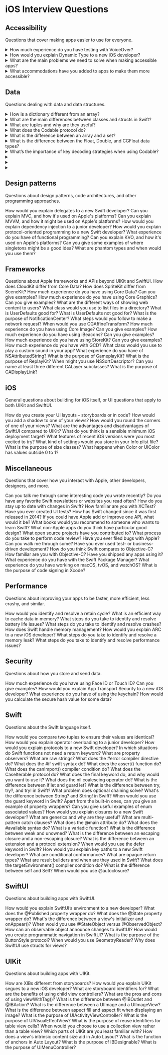# iOS Interview Questions 
## Accessibility
Questions that cover making apps easier to use for everyone.

<details>
  <summary>How much experience do you have testing with VoiceOver?</summary>
  <p style="margin-top: 6px">
    VoiceOver is a central part of Apple's accessibility system, to the point where if your app isn't accessible to VoiceOver it's probably not accessible to other accessibility systems in iOS. So, talk about your experience trying it out, how you make sure you've tested a UI thoroughly, any problems you've hit, and for bonus points mention the screen curtain!
  </p>
</details>

<details>
  <summary>How would you explain Dynamic Type to a new iOS developer?</summary>
  <p style="margin-top: 6px">
    This is a sneaky question, because if you say “I don’t use it” or (worse) “I don’t know what it is”, it sort of means you don’t pay attention to accessibility or user preferences. Dynamic Type is a way of allowing the user to adjust their preferred size for all fonts in all apps, and it's surprisingly easy to use from both a developer and user perspective. SwiftUI even defaults to using it across the board!
  </p>
</details>

<details>
  <summary>What are the main problems we need to solve when making accessible apps?</summary>
  <p style="margin-top: 6px">
   Try to give a range of answers: visual impairment, color blindness, touch problems, and audio problems are all good places to start, so give some specific examples of issues folks hit and how you solve them with Apple's accessibility tools.

You should at the very least be able to talk about Dynamic Type confidently – why is it important, how does it adapt to user needs, and how do you use it in your apps?
  </p>
</details>

<details>
  <summary>What accommodations have you added to apps to make them more accessible?</summary>
  <p style="margin-top: 6px">
   Hopefully you can think of a few examples where you've added icons alongside colors to accommodate folks with color blindness, or where you've added support for the Reduce Motion option, and so on.

This really is about being specific: which changes were easier or harder to make and why?
  </p>
</details>

## Data
Questions dealing with data and data structures.

<details>
  <summary>How is a dictionary different from an array?</summary>
  <p style="margin-top: 6px">
   It’s all down to how you access data: arrays must be accessed using the index of each element, whereas dictionaries can be accessed using something you define – strings are very common. Make sure and give practical examples of where each would be used.
  </p>
</details>

<details>
  <summary>What are the main differences between classes and structs in Swift?
</summary>
  <p style="margin-top: 6px">
  Your answer ought to include a discussion of value types (like structs) and reference types (like classes), but also the fact that classes allow inheritance.

For bonus points you could mention that classes have `deinit()` methods and structs do not.
  </p>
</details>

<details>
  <summary>What are tuples and why are they useful?</summary>
  <p style="margin-top: 6px">
  Tuples are a bit like anonymous structs, and are helpful for returning multiple values from a method in a type-safe way, among other things. Make sure you go on to provide some explanation of where they might be useful, such as returning two values from an array.
  </p>
</details>

<details>
  <summary>What does the Codable protocol do?</summary>
  <p style="margin-top: 6px">
  This protocol was introduced in Swift 4 to let us quickly and safely convert custom Swift types to and from JSON, XML, and similar.

For bonus points talk about customization points such as key and date decoding strategies, the `CodingKey` protocol, and more, so that you're able to show you can handle a range of input and output styles.
  </p>
</details>

<details>
  <summary>What is the difference between an array and a set?</summary>
  <p style="margin-top: 6px">
  This is a bit like computer science 101, so start by answering with the facts: sets can’t contain duplicates and are unordered, so lookup is significantly faster. Note: this might sound like a trivial question, but the "significantly faster" part is critical – sets can be thousands of times faster than arrays depending on how many elements they contain. If you can, go on to give specific examples of where a set would be a better idea than an array.
  </p>
</details>

<details>
  <summary>What is the difference between the Float, Double, and CGFloat data types?</summary>
  <p style="margin-top: 6px">

It’s a question of how many bits are used to store data: `Float` is always 32-bit, `Double` is always 64-bit, and `CGFloat` is either 32-bit or 64-bit depending on the device it runs on, but realistically it’s just 64-bit all the time.

For bonus points, talk about how Swift 5.5 and onwards allows us to use `CGFloat` and `Double` interchangeably.
  </p>
</details>

<details>
  <summary>What’s the importance of key decoding strategies when using Codable?</summary>
  <p style="margin-top: 6px">
  
  Give a specific answer first – “key decoding strategies let us handle difference between JSON keys and property names in our `Decodable` struct” – then provide some kind of practical sample. For example, you might say that it’s common for JSON keys to use `snake_case` for key names, whereas in Swift we prefer `camelCase`, so we need to use a key decoding strategy to convert between the two.
  </p>
</details>

<details>
  <summary></summary>
  <p style="margin-top: 6px">
  
  </p>
</details>

<details>
  <summary></summary>
  <p style="margin-top: 6px">
  
  </p>
</details>

<details>
  <summary></summary>
  <p style="margin-top: 6px">
  
  </p>
</details>


## Design patterns
Questions about design patterns, code architectures, and other programming approaches.

  How would you explain delegates to a new Swift developer?
  Can you explain MVC, and how it's used on Apple's platforms?
  Can you explain MVVM, and how it might be used on Apple's platforms?
  How would you explain dependency injection to a junior developer?
  How would you explain protocol-oriented programming to a new Swift developer?
  What experience do you have of functional programming?
  Can you explain KVO, and how it's used on Apple's platforms?
  Can you give some examples of where singletons might be a good idea?
  What are phantom types and when would you use them?
  

## Frameworks
Questions about Apple frameworks and APIs beyond UIKit and SwiftUI.
  How does CloudKit differ from Core Data?
  How does SpriteKit differ from SceneKit?
  How much experience do you have using Core Data? Can you give examples?
  How much experience do you have using Core Graphics? Can you give examples?
  What are the different ways of showing web content to users?
  What class would you use to list files in a directory?
  What is UserDefaults good for? What is UserDefaults not good for?
  What is the purpose of NotificationCenter?
  What steps would you follow to make a network request?
  When would you use CGAffineTransform?
  How much experience do you have using Core Image? Can you give examples?
  How much experience do you have using iBeacons? Can you give examples?
  How much experience do you have using StoreKit? Can you give examples?
  How much experience do you have with GCD?
  What class would you use to play a custom sound in your app?
  What experience do you have of NSAttributedString?
  What is the purpose of GameplayKit?
  What is the purpose of ReplayKit?
  When might you use NSSortDescriptor?
  Can you name at least three different CALayer subclasses?
  What is the purpose of CADisplayLink?


## iOS
General questions about building for iOS itself, or UI questions that apply to both UIKit and SwiftUI.

  How do you create your UI layouts – storyboards or in code?
  How would you add a shadow to one of your views?
  How would you round the corners of one of your views?
  What are the advantages and disadvantages of SwiftUI compared to UIKit?
  What do you think is a sensible minimum iOS deployment target?
  What features of recent iOS versions were you most excited to try?
  What kind of settings would you store in your Info.plist file?
  What is the purpose of size classes?
  What happens when Color or UIColor has values outside 0 to 1?


## Miscellaneous
Questions that cover how you interact with Apple, other developers, designers, and more.

  Can you talk me through some interesting code you wrote recently?
  Do you have any favorite Swift newsletters or websites you read often?
  How do you stay up to date with changes in Swift?
  How familiar are you with XCTest? Have you ever created UI tests?
  How has Swift changed since it was first released in 2014?
  If you could have Apple add or improve one API, what would it be?
  What books would you recommend to someone who wants to learn Swift?
  What non-Apple apps do you think have particular good design?
  What open source projects have you contributed to?
  What process do you take to perform code review?
  Have you ever filed bugs with Apple? Can you walk me through some?
  Have you ever used test- or business-driven development?
  How do you think Swift compares to Objective-C?
  How familiar are you with Objective-C? Have you shipped any apps using it?
  What experience do you have with the Swift Package Manager?
  What experience do you have working on macOS, tvOS, and watchOS?
  What is the purpose of code signing in Xcode?


## Performance
Questions about improving your apps to be faster, more efficient, less crashy, and similar.

  How would you identify and resolve a retain cycle?
  What is an efficient way to cache data in memory?
  What steps do you take to identify and resolve battery life issues?
  What steps do you take to identify and resolve crashes?
  How does Swift handle memory management?
  How would you explain ARC to a new iOS developer?
  What steps do you take to identify and resolve a memory leak?
  What steps do you take to identify and resolve performance issues?


## Security
Questions about how you store and send data.

  How much experience do you have using Face ID or Touch ID? Can you give examples?
  How would you explain App Transport Security to a new iOS developer?
  What experience do you have of using the keychain?
  How would you calculate the secure hash value for some data?


## Swift
Questions about the Swift language itself.

  How would you compare two tuples to ensure their values are identical?
  How would you explain operator overloading to a junior developer?
  How would you explain protocols to a new Swift developer?
  In which situations do Swift functions not need a return keyword?
  What are property observers?
  What are raw strings?
  What does the #error compiler directive do?
  What does the #if swift syntax do?
  What does the assert() function do?
  What does the canImport() compiler condition do?
  What does the CaseIterable protocol do?
  What does the final keyword do, and why would you want to use it?
  What does the nil coalescing operator do?
  What is the difference between if let and guard let?
  What is the difference between try, try?, and try! in Swift?
  What problem does optional chaining solve?
  What's the difference between String? and String! in Swift?
  When would you use the guard keyword in Swift?
  Apart from the built-in ones, can you give an example of property wrappers?
  Can you give useful examples of enum associated values?
  How would you explain closures to a new Swift developer?
  What are generics and why are they useful?
  What are multi-pattern catch clauses?
  What does the @main attribute do?
  What does the #available syntax do?
  What is a variadic function?
  What is the difference between weak and unowned?
  What is the difference between an escaping closure and a non-escaping closure?
  What is the difference between an extension and a protocol extension?
  When would you use the defer keyword in Swift?
  How would you explain key paths to a new Swift developer?
  What are conditional conformances?
  What are opaque return types?
  What are result builders and when are they used in Swift?
  What does the targetEnvironment() compiler condition do?
  What is the difference between self and Self?
  When would you use @autoclosure?


## SwiftUI
Questions about building apps with SwiftUI.

  How would you explain SwiftUI’s environment to a new developer?
  What does the @Published property wrapper do?
  What does the @State property wrapper do?
  What's the difference between a view's initializer and onAppear()?
  When would you use @StateObject versus @ObservedObject?
  How can an observable object announce changes to SwiftUI?
  How would you create programmatic navigation in SwiftUI?
  What is the purpose of the ButtonStyle protocol?
  When would you use GeometryReader?
  Why does SwiftUI use structs for views?


## UIKit
Questions about building apps with UIKit.

  How are XIBs different from storyboards?
  How would you explain UIKit segues to a new iOS developer?
  What are storyboard identifiers for?
  What are the benefits of using child view controllers?
  What are the pros and cons of using viewWithTag()?
  What is the difference between @IBOutlet and @IBAction?
  What is the difference between a UIImage and a UIImageView?
  What is the difference between aspect fill and aspect fit when displaying an image?
  What is the purpose of UIActivityViewController?
  What is the purpose of UIVisualEffectView?
  What is the purpose of reuse identifiers for table view cells?
  When would you choose to use a collection view rather than a table view?
  Which parts of UIKit are you least familiar with?
  How does a view's intrinsic content size aid in Auto Layout?
  What is the function of anchors in Auto Layout?
  What is the purpose of IBDesignable?
  What is the purpose of UIMenuController?